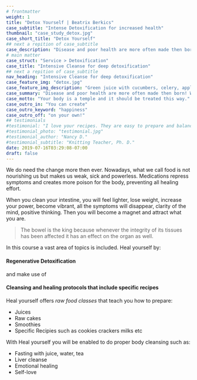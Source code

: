 ```yaml
---
# frontmatter
weight: 1
title: "Detox Yourself | Beatrix Berkics"
case_subtitle: "Intense Detoxification for increased health"
thumbnail: "case_study_detox.jpg"
case_short_title: "Detox Yourself" 
## next a repition of case_subtitle
case_description: "Disease and poor health are more often made then born! Wrong diet, wrong thinking, stress etc. But we are responsible for our health, no one else. Take your health in your hand. Change your way of thinking and what you put into your body."
# main matter
case_struct: "Service > Detoxification"
case_title: "Intensive Cleanse for deep detoxification"
## next a repition of case_subtitle
nav_heading: "Intensive Cleanse for deep detoxification"
case_feature_img: "detox.jpg"
case_feature_img_description: "Green juice with cucumbers, celery, apples and herbs "
case_summary: "Disease and poor health are more often made then born! Wrong diet, wrong thinking, stress etc. But we are responsible for our health, no one else. Take your health in your hand. Change your way of thinking and what you put into your body."
case_motto: "Your body is a temple and it should be treated this way."
case_outro_in: "You can create"
case_outro_keyword: "happiness"
case_outro_off: "on your own!"
## testimonials
#testimonial: "I love your recipes. They are easy to prepare and balanced with good nutrition. I feel great and I sleep so well. I have lost 3 pounds without effort. This was the jumpstart I needed and the community to keep me accountable and connected. " 
#testimonial_photo: "testimonial.jpg"
#testimonial_author: "Nancy D."
#testimonial_subtitle: "Knitting Teacher, Ph. D."
date: 2019-07-16T03:29:08-07:00
draft: false
---
```


We do need the change more then ever. Nowadays, what we call food is not nourishing us but makes us weak, sick and powerless. Medications repress symptoms and creates more poison for the body, preventing all healing effort.

When you clean your intestine, you will feel lighter, lose weight, increase your power, become vibrant, all the symptoms will disappear, clarity of the mind, positive thinking. Then you will become a magnet and attract what you are.

> The bowel is the king because whenever the integrity of its tissues has been affected it has an effect on the organ as well.

In this course a vast area of topics is included. Heal yourself by:

#### Regenerative Detoxification

and make use of 

#### Cleansing and healing protocols that include specific recipes

Heal yourself offers *raw food classes* that teach you how to prepare:

- Juices
- Raw cakes 
- Smoothies
- Specific Recipies such as
    cookies
    crackers
    milks etc

With Heal yourself you will be enabled to do proper body cleansing such as:

- Fasting with juice, water, tea 
- Liver cleanse
- Emotional healing
- Self-love
